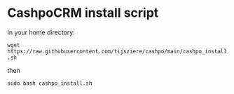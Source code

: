 # CashpoCRM install script

In your home directory:

``` wget https://raw.githubusercontent.com/tijsziere/cashpo/main/cashpo_install.sh ```

then

``` sudo bash cashpo_install.sh ```